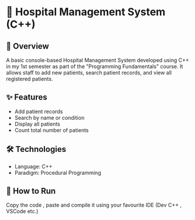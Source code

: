 # 🏥 Hospital Management System (C++)

## 📌 Overview
A basic console-based Hospital Management System developed using C++ in my 1st semester as part of the "Programming Fundamentals" course. It allows staff to add new patients, search patient records, and view all registered patients.

## ✨ Features
- Add patient records
- Search by name or condition
- Display all patients
- Count total number of patients

## 🛠 Technologies
- Language: C++
- Paradigm: Procedural Programming

## 🚀 How to Run
Copy the code , paste and compile it using your favourite IDE (Dev C++ , VSCode etc.)
